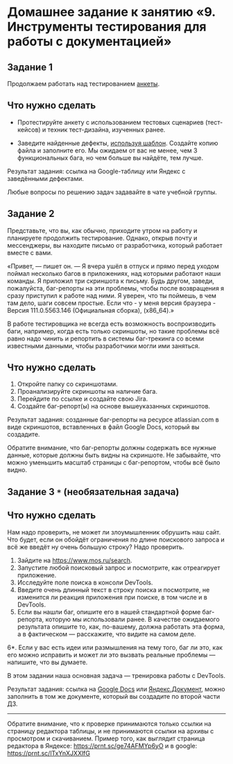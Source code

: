 # Домашнее задание к занятию «9. Инструменты тестирования для работы с документацией»

## Задание 1
Продолжаем работать над тестированием [анкеты](http://zayavka-na-kartu-3.sdew.ru/). 

## Что нужно сделать
* Протестируйте анкету с использованием тестовых сценариев (тест-кейсов) и техник тест-дизайна, изученных ранее.

* Заведите найденные дефекты, [используя шаблон](https://docs.google.com/spreadsheets/d/15k7gRQQihGYLhiCQw9iWmWzR5dm9VdBD2OU9dS19-bk/edit?usp=sharing).
Создайте копию файла и заполните его. Мы ожидаем от вас не менее, чем 3 функциональных бага, но чем больше вы найдёте, тем лучше.

Результат задания: ссылка на Google-таблицу или Яндекс с заведёнными дефектами. 

Любые вопросы по решению задач задавайте в чате учебной группы.


## Задание 2

Представьте, что вы, как обычно, приходите утром на работу и планируете продолжить тестирование. Однако, открыв почту и мессенджеры, вы находите письмо от разработчика, который работает вместе с вами.

«Привет, — пишет он. — Я вчера ушёл в отпуск и прямо перед уходом поймал несколько багов в приложениях, над которыми работают наши команды. Я приложил три скриншота к письму. Будь другом, заведи, пожалуйста, баг-репорты на эти проблемы, чтобы после возвращения я сразу приступил к работе над ними. Я уверен, что ты поймешь, в чем там дело, шаги совсем простые. Если что - у меня версия браузера - Версия 111.0.5563.146 (Официальная сборка), (x86_64).»

В работе тестировщика не всегда есть возможность воспроизводить баги, например, когда есть только скриншоты, но такие проблемы всё равно надо чинить и репортить в системы баг-трекинга со всеми известными данными, чтобы разработчики могли ими заняться. 

## Что нужно сделать

1. Откройте папку со скриншотами.
2. Проанализируйте скриншоты на наличие бага. 
3. Перейдите по ссылке и создайте свою Jira.
4. Создайте баг-репорт(ы) на основе вышеуказанных скриншотов.

Результат задания: созданные баг-репорты на ресурсе atlassian.com в виде скриншотов, вставленных в файл Google Docs, который вы создадите. 

Обратите внимание, что баг-репорты должны содержать все нужные данные, которые должны быть видны на скриншоте. Не забывайте, что можно уменьшить масштаб страницы с баг-репортом, чтобы всё было видно.

## Задание 3 `*` (необязательная задача)

## Что нужно сделать
Нам надо проверить, не может ли злоумышленник обрушить наш сайт. Что будет, если он обойдёт ограничения по длине поискового запроса и всё же введёт ну очень большую строку? Надо проверить.

1. Зайдите на https://www.mos.ru/search.
2. Запустите любой поисковый запрос и посмотрите, как отреагирует приложение.
3. Исследуйте поле поиска в консоли DevTools.
4. Введите очень длинный текст в строку поиска и посмотрите, не изменится ли реакция приложения при поиске, в том числе и в DevTools.
5. Если вы нашли баг, опишите его в нашей стандартной форме баг-репорта, которую мы использовали ранее. В качестве ожидаемого результата опишите то, как, по-вашему, должна работать эта форма, а в фактическом — расскажите, что видите на самом деле. 

6*. Если у вас есть идеи или размышления на тему того, баг ли это, как его можно исправить и может ли это вызвать реальные проблемы — напишите, что вы думаете. 

В этом задании наша основная задача — тренировка работы с DevTools.

Результат задания: ссылка на [Google Docs](https://docs.google.com/document) или [Яндекс.Документ](https://docs.yandex.ru/), можно заполнить в том же документе, который вы создадите по второй части ДЗ.


--------------------

Обратите внимание, что к проверке принимаются только ссылки на страницу редактора таблицы, и не принимаются ссылки на архивы с просмотром и скачиванием. Пример того, как выглядит страница редактора в Яндексе: https://prnt.sc/ge74AFMYp6yO и в google: https://prnt.sc/lTxYnXJXXlfG
